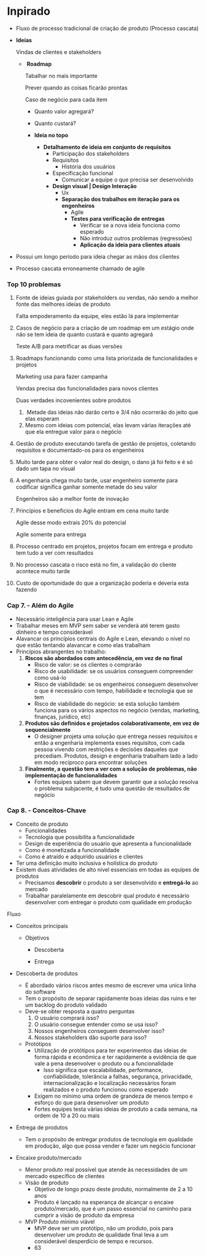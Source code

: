 # Inpirado

- Fluxo de processo tradicional de criação de produto (Processo cascata)

- **Ideias**

  Vindas de clientes e stakeholders

  - ​	**Roadmap**

    Tabalhar no mais importante

    Prever quando as coisas ficarão prontas

    Caso de negócio para cada item

    - Quanto valor agregará?
    - Quanto custará?

    - **Ideia no topo**
      - **Detalhamento de ideia em conjunto de requisitos**
        - Participação dos stakeholders
        - Requisitos
          - História dos usuários
        - Especificação funcional
          - Comunicar a equipe o que precisa ser desenvolvido
        - **Design visual | Design Interação**
          - Ux
          - **Separação dos trabalhos em iteração para os engenheiros**
            - Agile
            - **Testes para verificação de entregas**
              - Verificar se a nova ideia funciona como esperado
              - Não introduz outros problemas (regressões)
              - **Aplicação da ideia para clientes atuais**

- Possui um longo período para ideia chegar as mãos dos clientes

- Processo cascata erroneamente chamado de agile

### Top 10 problemas

1. Fonte de ideias guiada por stakeholders ou vendas, não sendo a melhor fonte das melhores ideias de produto

   Falta empoderamento da equipe, eles estão lá para implementar

2. Casos de negócio para a criação de um roadmap em um estágio onde não se tem ideia de quanto custará e quanto agregará

   Teste A/B para metrificar as duas versões

3. Roadmaps funcionando como uma lista priorizada de funcionalidades e projetos

   Marketing usa para fazer campanha

   Vendas precisa das funcionalidades para novos clientes

   Duas verdades incovenientes sobre produtos

   1. ​	Metade das ideias não darão certo e 3/4 não ocorrerão do jeito que elas esperam
   2. Mesmo com ideias com potencial, elas levam várias iterações até que ela entregue valor para o negócio 

4. Gestão de produto executando tarefa de gestão de projetos, coletando requisitos e documentado-os para os engenheiros

5. Muito tarde para obter o valor real do design, o dano já foi feito e é só dado um tapa no visual

6. A engenharia chega muito tarde, usar engenheiro somente para codificar significa ganhar somente metade do seu valor

   Engenheiros são a melhor fonte de inovação

7. Princípios e beneficios do Agile entram em cena muito tarde

   Agile desse modo extrais 20% do potencial

   Agile somente para entrega

8. Processo centrado em projetos, projetos focam em entrega e produto tem tudo a ver com resultados

9. No processo cascata o risco está no fim, a validação do cliente acontece muito tarde

10. Custo de oportunidade do que a organização poderia e deveria esta fazendo

### Cap 7. - Além do Agile

- Necessário inteligência para usar Lean e Agile
- Trabalhar meses em MVP sem saber se venderá até terem gasto dinheiro e tempo considerável
- Alavancar os princípios centrais do Agile e Lean, elevando o nível no que estão tentando alavancar e como elas trabalham
- Princípios abrangentes no trabalho:
  1. **Riscos são abordados com antecedência, em vez de no final**
     - Risco de valor: se os clientes o comprarão
     - Risco de usabilidade: se os usuários conseguem compreender como usá-lo
     - Risco de viabilidade: se os engenheiros conseguem desenvolver o que é necessário com tempo, habilidade e tecnologia que se tem
     - Risco de viabilidade do negócio: se esta solução também funciona para os vários aspectos no negócio (vendas, marketing, finanças, jurídico, etc)
  2. **Produtos são definidos e projetados colaborativamente, em vez de sequencialmente**
     - O designer projeta uma solução que entrega nesses requisitos e então a engenharia implementa esses requisitos, com cada pessoa vivendo com restrições e decisões daqueles que precediam. Produtos, design e engenharia trabalham lado a lado em modo recíproco para encontrar soluções
  3. **Finalmente, a questão tem a ver com a solução de problemas, não implementação de funcionalidades**
     - Fortes equipes sabem que devem garantir que a solução resolva o problema subjacente, é tudo uma questão de resultados de negócio

### Cap 8. - Conceitos-Chave

- Conceito de produto
  - Funcionalidades
  - Tecnologia que possibilita a funcionalidade
  - Design de experiência do usuário que apresenta a funcionalidade
  - Como é monetizada a funcionalidade
  - Como é atraído e adquirido usuários e clientes
- Ter uma definição muito inclusiva e holística do produto
- Existem duas atividades de alto nível essenciais em todas as equipes de produtos
  - Precisamos **descobrir** o produto a ser desenvolvido e **entregá-lo** ao mercado
  - Trabalhar paralelamente em descobrir qual produto é necessário desenvolver com entregar o produto com qualidade em produção

Fluxo

- Conceitos principais

  - Objetivos

    - Descoberta

    - Entrega

- Descoberta de produtos
  - É abordado vários riscos antes mesmo de escrever uma unica linha do software
  - Tem o propósito de separar rapidamente boas ideias das ruins e ter um backlog do produto validado
  - Deve-se obter resposta a quatro perguntas
    1. O usuário comprará isso?
    2. O usuário consegue entender como se usa isso?
    3. Nossos engenheiros conseguem desenvolver isso?
    4. Nossos stakeholders dão suporte para isso?
  - Protótipos
    - Utilização de protótipos para ter experimentos das ideias de forma rápida e econômica e ter rapidamente a evidência de que vale a pena desenvolver o produto ou a funcionalidade
      - Isso significa que escalabilidade, performance, confiabilidade, tolerância a falhas, segurança, privacidade, internacionalização e localização necessários foram realizados e o produto funcionou como esperado
    - Exigem no mínimo uma ordem de grandeza de menos tempo e esforço do que para desenvolver um produto
    - Fortes equipes testa várias ideias de produto a cada semana, na ordem de 10 a 20 ou mais
- Entrega de produtos
  - Tem o propósito de entregar produtos de tecnologia em qualidade em produção, algo que possa vender e fazer um negócio funcionar
- Encaixe produto/mercado
  - Menor produto real possível que atende às necessidades de um mercado específico de clientes
  - Visão de produto
    - Objetivo de longo prazo deste produto, normalmente de 2 a 10 anos
    - Produto é lançado na esperança de alcançar o encaixe produto/mercado, que é um passo essencial no caminho para cumprir a visão de produto da empresa
  - MVP Produto minimo víável
    - MVP deve ser um protótipo, não um produto, pois para desenvolver um produto de qualidade final leva a um considerável desperdício de tempo e recursos.
    - 63



